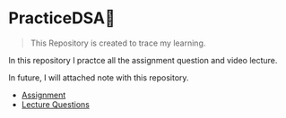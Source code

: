 # PracticeDSA🥰

> This Repository is created to trace my learning.

In this repository I practce all the assignment question and video lecture.

In future, I will attached note with this repository.

- [Assignment](https://github.com/zaidhafeez/PracticeDSA/tree/main/src/practice)
- [Lecture Questions](https://github.com/zaidhafeez/PracticeDSA/tree/main/src/practice/lecture)
